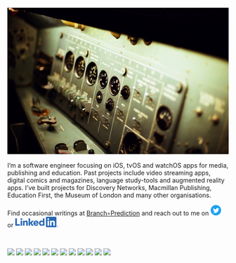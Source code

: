 ![Hero](images/sergey-svechnikov-189224-unsplash.jpg "Photo by Sergey Svechnikov on Unsplash")

I’m a software engineer focusing on iOS, tvOS and watchOS apps for media, publishing and education. Past projects include video streaming apps, digital comics and magazines, language study-tools and augmented reality apps. I’ve built projects for Discovery Networks, Macmillan Publishing, Education First, the Museum of London and many other organisations.

Find occasional writings at [Branch◦Prediction](https://rcharlton.github.io) and reach out to me on [![Twitter][twitter-image]][twitter-url] or [![LinkedIn][linkedin-image]][linkedin-url]

<br>

![](https://img.shields.io/badge/Xcode-informational?style=flat&logo=xcode&logoColor=white&color=1575F9)
![](https://img.shields.io/badge/Swift-informational?style=flat&logo=swift&logoColor=white&color=FA7343)
![](https://img.shields.io/badge/RxSwift-informational?style=flat&logo=reactivex&logoColor=white&color=B7178C)
![](https://img.shields.io/badge/Objective–C-informational?style=flat&logo=apple&logoColor=white)
![](https://img.shields.io/badge/AVFoundation-informational?style=flat&logo=apple&logoColor=white)
![](https://img.shields.io/badge/CoreData-informational?style=flat&logo=apple&logoColor=white)
![](https://img.shields.io/badge/Realm-informational?style=flat&logo=realm&logoColor=white&color=39477F)
![](https://img.shields.io/badge/OpenGL/ES-informational?style=flat&logo=opengl&logoColor=white&color=5586A4)
![](https://img.shields.io/badge/FreeWheel-informational?style=flat&color=3947aF)
![](https://img.shields.io/badge/Mux-informational?style=flat&color=FB2F5E)
![](https://img.shields.io/badge/C/C++-informational?style=flat&logo=C++&logoColor=white&color=00599C)
![](https://img.shields.io/badge/Boost-informational?style=flat&color=F7901E)

<!-- images -->

[twitter-image]: /images/twitter24.png (Twitter icon)
[linkedin-image]: /images/linkedin24.png (LinkedIn icon)

<!-- links -->

[twitter-url]: https://twitter.com/robincharlton
[github-url]: https://github.com/rcharlton
[linkedin-url]: https://www.linkedin.com/in/robincharlton/

<!-- Resources -->

<!-- Icons: https://simpleicons.org/ -->
<!-- GitHub Stats: https://github.com/anuraghazra/github-readme-stats -->
<!-- Emojis: https://emojipedia.org/emoji/ -->
<!-- HTML Emojis: https://www.fileformat.info/index.htm -->
<!-- Shields: https://shields.io/ -->
<!-- Awesome GitHub Profile README: https://github.com/abhisheknaiidu/awesome-github-profile-readme -->

<!--
**rcharlton/rcharlton** is a ✨ _special_ ✨ repository because its `README.md` (this file) appears on your GitHub profile.

Here are some ideas to get you started:

- 🔭 I’m currently working on ...
- 🌱 I’m currently learning ...
- 👯 I’m looking to collaborate on ...
- 🤔 I’m looking for help with ...
- 💬 Ask me about ...
- 📫 How to reach me: ...
- 😄 Pronouns: ...
- ⚡ Fun fact: ...
-->
